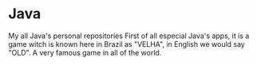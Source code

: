 # Java
My all Java's personal repositories
First of all especial Java's apps, it is a game witch is known here in Brazil as "VELHA", in English we would say "OLD". A very famous game in all of the world.
